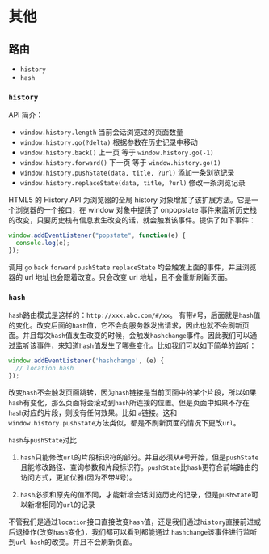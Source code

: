 # 其他

## 路由

- `history`
- `hash`

### `history`

API 简介：

- `window.history.length` 当前会话浏览过的页面数量
- `window.history.go(?delta)` 根据参数在历史记录中移动
- `window.history.back()` 上一页 等于 `window.history.go(-1)`
- `window.history.forward()` 下一页 等于 `window.history.go(1)`
- `window.history.pushState(data, title, ?url)` 添加一条浏览记录
- `window.history.replaceState(data, title, ?url)` 修改一条浏览记录

HTML5 的 History API 为浏览器的全局 history 对象增加了该扩展方法。它是一个浏览器的一个接口，在 window 对象中提供了 onpopstate 事件来监听历史栈的改变，只要历史栈有信息发生改变的话，就会触发该事件。提供了如下事件：

```js
window.addEventListener("popstate", function(e) {
  console.log(e);
});
```

调用 `go` `back` `forward` `pushState` `replaceState` 均会触发上面的事件，并且浏览器的 url 地址也会跟着改变。只会改变 url 地址，且不会重新刷新页面。

### `hash`

`hash`路由模式是这样的：`http://xxx.abc.com/#/xx`。 有带`#`号，后面就是`hash`值的变化。改变后面的`hash`值，它不会向服务器发出请求，因此也就不会刷新页面。并且每次`hash`值发生改变的时候，会触发`hashchange`事件。因此我们可以通过监听该事件，来知道`hash`值发生了哪些变化。比如我们可以如下简单的监听：

```js
window.addEventListener('hashchange', (e) {
  // location.hash
});
```

改变`hash`不会触发页面跳转，因为`hash`链接是当前页面中的某个片段，所以如果`hash`有变化，那么页面将会滚动到`hash`所连接的位置。但是页面中如果不存在`hash`对应的片段，则没有任何效果。比如 `a`链接。这和 `window.history.pushState`方法类似，都是不刷新页面的情况下更改`url`。

`hash`与`pushState`对比

1. `hash`只能修改`url`的片段标识符的部分。并且必须从`#`号开始，但是`pushState`且能修改路径、查询参数和片段标识符。`pushState`比`hash`更符合前端路由的访问方式，更加优雅(因为不带#号)。

2. `hash`必须和原先的值不同，才能新增会话浏览历史的记录，但是`pushState`可以新增相同的`url`的记录

不管我们是通过`location`接口直接改变`hash`值，还是我们通过`history`直接前进或后退操作(改变`hash`变化)，我们都可以看到都能通过 `hashchange`该事件进行监听到`url hash`的改变。并且不会刷新页面。


